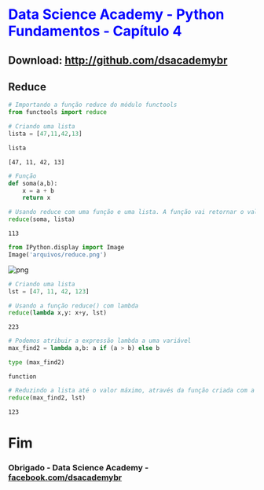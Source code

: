 
# <font color='blue'>Data Science Academy - Python Fundamentos - Capítulo 4</font>

## Download: http://github.com/dsacademybr

## Reduce


```python
# Importando a função reduce do módulo functools
from functools import reduce
```


```python
# Criando uma lista
lista = [47,11,42,13]
```


```python
lista
```




    [47, 11, 42, 13]




```python
# Função 
def soma(a,b):
    x = a + b
    return x
```


```python
# Usando reduce com uma função e uma lista. A função vai retornar o valor máximo
reduce(soma, lista)
```




    113




```python
from IPython.display import Image
Image('arquivos/reduce.png')
```




![png](output_7_0.png)




```python
# Criando uma lista
lst = [47, 11, 42, 123]
```


```python
# Usando a função reduce() com lambda
reduce(lambda x,y: x+y, lst)
```




    223




```python
# Podemos atribuir a expressão lambda a uma variável
max_find2 = lambda a,b: a if (a > b) else b
```


```python
type (max_find2)
```




    function




```python
# Reduzindo a lista até o valor máximo, através da função criada com a expressão lambda
reduce(max_find2, lst)
```




    123



# Fim

### Obrigado - Data Science Academy - <a href="http://facebook.com/dsacademybr">facebook.com/dsacademybr</a>
